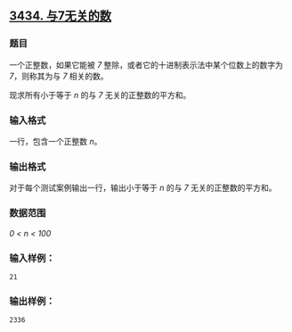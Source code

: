 ## [3434. 与7无关的数](https://www.acwing.com/problem/content/3437/)

### 题目

一个正整数，如果它能被 *7* 整除，或者它的十进制表示法中某个位数上的数字为 *7*，则称其为与 *7* 相关的数。

现求所有小于等于 *n* 的与 *7* 无关的正整数的平方和。

### 输入格式

一行，包含一个正整数 *n*。

### 输出格式

对于每个测试案例输出一行，输出小于等于 *n* 的与 *7* 无关的正整数的平方和。

### 数据范围

*0 < n < 100*

### 输入样例：

```
21
```

### 输出样例：

```
2336
```
